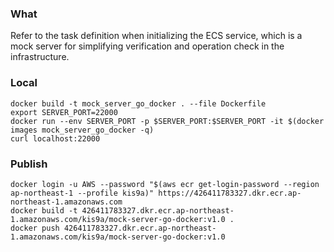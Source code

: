 ### What

Refer to the task definition when initializing the ECS service, which is a mock server for simplifying verification and operation check in the infrastructure.

### Local

```
docker build -t mock_server_go_docker . --file Dockerfile
export SERVER_PORT=22000
docker run --env SERVER_PORT -p $SERVER_PORT:$SERVER_PORT -it $(docker images mock_server_go_docker -q)
curl localhost:22000
```

### Publish

```
docker login -u AWS --password "$(aws ecr get-login-password --region ap-northeast-1 --profile kis9a)" https://426411783327.dkr.ecr.ap-northeast-1.amazonaws.com
docker build -t 426411783327.dkr.ecr.ap-northeast-1.amazonaws.com/kis9a/mock-server-go-docker:v1.0 .
docker push 426411783327.dkr.ecr.ap-northeast-1.amazonaws.com/kis9a/mock-server-go-docker:v1.0
```
